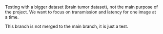 Testing with a bigger dataset (brain tumor dataset), not the main purpose of the project. We want to focus on transmission and latency for one image at a time.

This branch is not merged to the main branch, it is just a test.
